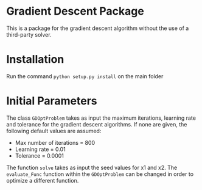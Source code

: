 # Gradient Descent Package
This is a package for the gradient descent algorithm without the use of a third-party solver.

# Installation

Run the command ``python setup.py install`` on the main folder

# Initial Parameters

The class ``GDOptProblem`` takes as input the maximum iterations, learning rate and tolerance for the gradient descent algorithms. If none are given, the following default values are assumed:

* Max number of iterations = 800
* Learning rate = 0.01
* Tolerance = 0.0001

The function ``solve`` takes as input the seed values for x1 and x2. The ``evaluate_Func`` function within the ``GDOptProblem`` can be changed in order to optimize a different function.
